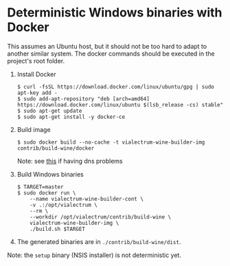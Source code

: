 Deterministic Windows binaries with Docker
==========================================

This assumes an Ubuntu host, but it should not be too hard to adapt to another
similar system. The docker commands should be executed in the project's root
folder.

1. Install Docker

    ```
    $ curl -fsSL https://download.docker.com/linux/ubuntu/gpg | sudo apt-key add -
    $ sudo add-apt-repository "deb [arch=amd64] https://download.docker.com/linux/ubuntu $(lsb_release -cs) stable"
    $ sudo apt-get update
    $ sudo apt-get install -y docker-ce
    ```

2. Build image

    ```
    $ sudo docker build --no-cache -t vialectrum-wine-builder-img contrib/build-wine/docker
    ```

    Note: see [this](https://stackoverflow.com/a/40516974/7499128) if having dns problems

3. Build Windows binaries

    ```
    $ TARGET=master
    $ sudo docker run \
        --name vialectrum-wine-builder-cont \
        -v .:/opt/vialectrum \
        --rm \
        --workdir /opt/vialectrum/contrib/build-wine \
        vialectrum-wine-builder-img \
        ./build.sh $TARGET
    ```
4. The generated binaries are in `./contrib/build-wine/dist`.



Note: the `setup` binary (NSIS installer) is not deterministic yet.
